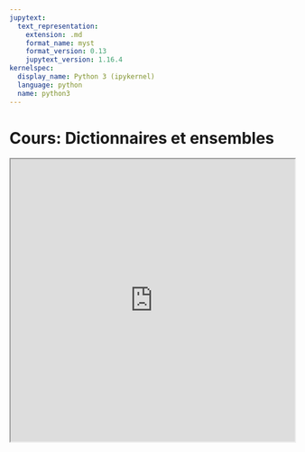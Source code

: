 ```yaml
---
jupytext:
  text_representation:
    extension: .md
    format_name: myst
    format_version: 0.13
    jupytext_version: 1.16.4
kernelspec:
  display_name: Python 3 (ipykernel)
  language: python
  name: python3
---
```


# Cours: Dictionnaires et ensembles

<iframe src=https://mozilla.github.io/pdf.js/web/viewer.html?file=https://raw.githubusercontent.com/tcanta/itc2a/master/cours/cours_structures.pdf#zoom=page-fit&pagemode=none height=500 width=100% allowfullscreen></iframe>
